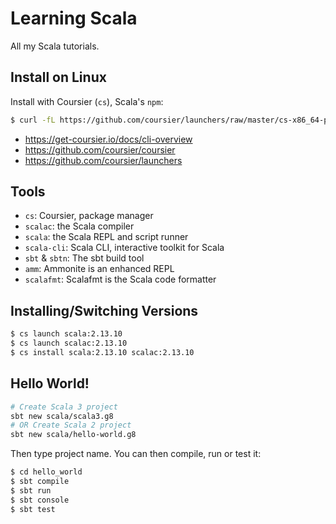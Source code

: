 # Learning Scala

All my Scala tutorials.

## Install on Linux

Install with Coursier (`cs`), Scala's `npm`:

```bash
$ curl -fL https://github.com/coursier/launchers/raw/master/cs-x86_64-pc-linux.gz | gzip -d > cs && chmod +x cs && ./cs setup
```

- https://get-coursier.io/docs/cli-overview
- https://github.com/coursier/coursier
- https://github.com/coursier/launchers

## Tools

- `cs`: Coursier, package manager
- `scalac`: the Scala compiler
- `scala`: the Scala REPL and script runner
- `scala-cli`: Scala CLI, interactive toolkit for Scala
- `sbt` & `sbtn`: The sbt build tool
- `amm`: Ammonite is an enhanced REPL
- `scalafmt`: Scalafmt is the Scala code formatter

## Installing/Switching Versions

```bash
$ cs launch scala:2.13.10
$ cs launch scalac:2.13.10
$ cs install scala:2.13.10 scalac:2.13.10
```

## Hello World!

```bash
# Create Scala 3 project
sbt new scala/scala3.g8
# OR Create Scala 2 project
sbt new scala/hello-world.g8
```

Then type project name. You can then compile, run or test it:

```bash
$ cd hello_world
$ sbt compile
$ sbt run
$ sbt console
$ sbt test
```
